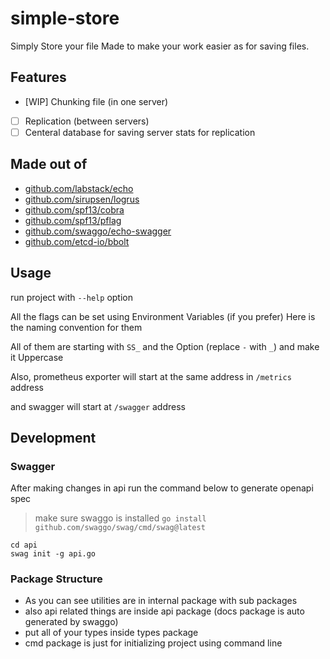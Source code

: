 # simple-store

Simply Store your file
Made to make your work easier as for saving files.

## Features

- [WIP] Chunking file (in one server)
- [ ] Replication (between servers)
- [ ] Centeral database for saving server stats for replication

## Made out of

- [github.com/labstack/echo](https://github.com/labstack/echo) 
- [github.com/sirupsen/logrus](https://github.com/sirupsen/logrus)
- [github.com/spf13/cobra](https://github.com/spf13/cobra)
- [github.com/spf13/pflag](https://github.com/spf13/cobra)
- [github.com/swaggo/echo-swagger](https://github.com/swaggo/echo-swagger)
- [github.com/etcd-io/bbolt](https://github.com/etcd-io/bbolt)

## Usage

run project with `--help` option

All the flags can be set using Environment Variables (if you prefer) Here is the naming convention for them

All of them are starting with `SS_` and the Option (replace `-` with `_`) and make it Uppercase

Also, prometheus exporter will start at the same address in `/metrics` address

and swagger will start at `/swagger` address

## Development

### Swagger

After making changes in api run the command below to generate openapi spec

> make sure swaggo is installed `go install github.com/swaggo/swag/cmd/swag@latest`

```shell
cd api
swag init -g api.go
```

### Package Structure

- As you can see utilities are in internal package with sub packages
- also api related things are inside api package (docs package is auto generated by swaggo)
- put all of your types inside types package
- cmd package is just for initializing project using command line

